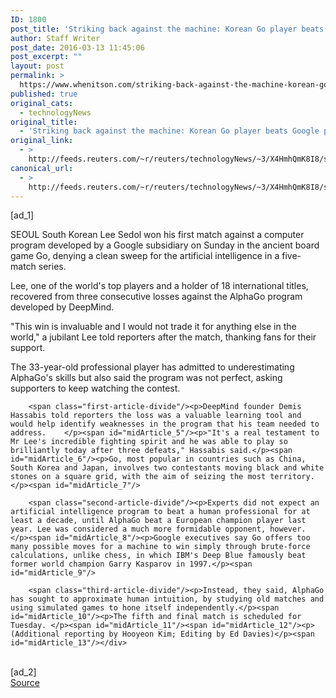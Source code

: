 ```yaml
---
ID: 1800
post_title: 'Striking back against the machine: Korean Go player beats Google program'
author: Staff Writer
post_date: 2016-03-13 11:45:06
post_excerpt: ""
layout: post
permalink: >
  https://www.whenitson.com/striking-back-against-the-machine-korean-go-player-beats-google-program/
published: true
original_cats:
  - technologyNews
original_title:
  - 'Striking back against the machine: Korean Go player beats Google program'
original_link:
  - >
    http://feeds.reuters.com/~r/reuters/technologyNews/~3/X4HmhQmK8I8/story01.htm
canonical_url:
  - >
    http://feeds.reuters.com/~r/reuters/technologyNews/~3/X4HmhQmK8I8/story01.htm
---
```

 [ad_1]
<br><div id="articleText">
<span id="midArticle_start"/>

<span id="midArticle_0"/><span class="focusParagraph" readability="5"><p><span class="articleLocation">SEOUL</span> South Korean Lee Sedol won his first match against a computer program developed by a Google subsidiary on Sunday in the ancient board game Go, denying a clean sweep for the artificial intelligence in a five-match series.</p></span><span id="midArticle_1"/><p>Lee, one of the world's top players and a holder of 18 international titles, recovered from three consecutive losses against the AlphaGo program developed by DeepMind.</p><span id="midArticle_2"/><p>"This win is invaluable and I would not trade it for anything else in the world," a jubilant Lee told reporters after the match, thanking fans for their support. </p><span id="midArticle_3"/><p>The 33-year-old professional player has admitted to underestimating AlphaGo's skills but also said the program was not perfect, asking supporters to keep watching the contest.</p><span id="midArticle_4"/>
        
        <span class="first-article-divide"/><p>DeepMind founder Demis Hassabis told reporters the loss was a valuable learning tool and would help identify weaknesses in the program that his team needed to address.    </p><span id="midArticle_5"/><p>"It's a real testament to Mr Lee's incredible fighting spirit and he was able to play so brilliantly today after three defeats," Hassabis said.</p><span id="midArticle_6"/><p>Go, most popular in countries such as China, South Korea and Japan, involves two contestants moving black and white stones on a square grid, with the aim of seizing the most territory.</p><span id="midArticle_7"/>
        
        <span class="second-article-divide"/><p>Experts did not expect an artificial intelligence program to beat a human professional for at least a decade, until AlphaGo beat a European champion player last year. Lee was considered a much more formidable opponent, however. </p><span id="midArticle_8"/><p>Google executives say Go offers too many possible moves for a machine to win simply through brute-force calculations, unlike chess, in which IBM's Deep Blue famously beat former world champion Garry Kasparov in 1997.</p><span id="midArticle_9"/>
        
        <span class="third-article-divide"/><p>Instead, they said, AlphaGo has sought to approximate human intuition, by studying old matches and using simulated games to hone itself independently.</p><span id="midArticle_10"/><p>The fifth and final match is scheduled for Tuesday. </p><span id="midArticle_11"/><span id="midArticle_12"/><p> (Additional reporting by Hooyeon Kim; Editing by Ed Davies)</p><span id="midArticle_13"/></div>
<br>[ad_2]
<br><a href="http://feeds.reuters.com/~r/reuters/technologyNews/~3/X4HmhQmK8I8/story01.htm">Source </a>